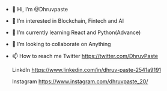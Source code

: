 - 👋 Hi, I’m @Dhruvpaste

- 👀 I’m interested in Blockchain, Fintech and AI
- 🌱 I’m currently learning React and Python(Advance)
- 💞️ I’m looking to collaborate on Anything 
- 📫 How to reach me 
    Twitter https://twitter.com/DhruvPaste
    
    LinkdIn https://www.linkedin.com/in/dhruv-paste-2541a9191
    
    Instagram https://www.instagram.com/dhruvpaste_20/
    

<!---
Ryuzaki20/Ryuzaki20 is a ✨ special ✨ repository because its `README.md` (this file) appears on your GitHub profile.
You can click the Preview link to take a look at your changes.
--->
